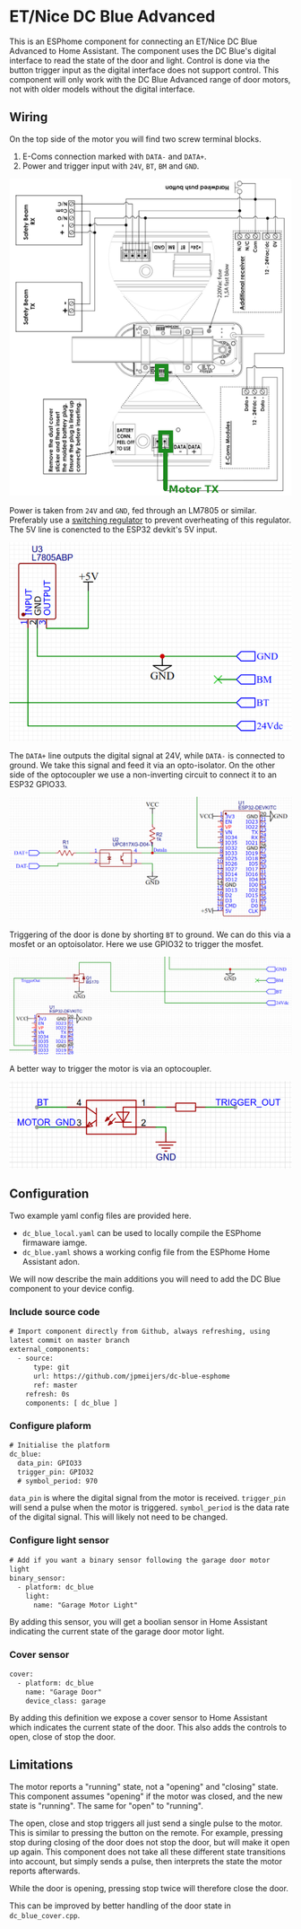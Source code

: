 # ET/Nice DC Blue Advanced

This is an ESPhome component for connecting an ET/Nice DC Blue Advanced to Home Assistant.
The component uses the DC Blue's digital interface to read the state of the door and light.
Control is done via the button trigger input as the digital interface does not support control.
This component will only work with the DC Blue Advanced range of door motors, not with older models without the digital interface.

## Wiring

On the top side of the motor you will find two screw terminal blocks.

1. E-Coms connection marked with `DATA-` and `DATA+`.
2. Power and trigger input with `24V`, `BT`, `BM` and `GND`.

![Motor Wiring](media/DcBlueMotorWiring.png)

Power is taken from `24V` and `GND`, fed through an LM7805 or similar.
Preferably use a [switching regulator](https://www.robotics.org.za/5V1A-BUCK-REG) to prevent overheating of this regulator.
The 5V line is conencted to the ESP32 devkit's 5V input.

![Power](media/PowerRegulator.png)

The `DATA+` line outputs the digital signal at 24V, while `DATA-` is connected to ground.
We take this signal and feed it via an opto-isolator.
On the other side of the optocoupler we use a non-inverting circuit to connect it to an ESP32 GPIO33.

![Input Ciruit](media/InputCircuit.png)

Triggering of the door is done by shorting `BT` to ground.
We can do this via a mosfet or an optoisolator.
Here we use GPIO32 to trigger the mosfet.

![Trigger Circuit](media/TriggerMosfet.png)

A better way to trigger the motor is via an optocoupler.

![Trigger Opto](media/TriggerOpto.png)

## Configuration

Two example yaml config files are provided here.

- `dc_blue_local.yaml` can be used to locally compile the ESPhome firmaware iamge.
- `dc_blue.yaml` shows a working config file from the ESPhome Home Assistant adon.

We will now describe the main additions you will need to add the DC Blue component to your device config.

### Include source code

```
# Import component directly from Github, always refreshing, using latest commit on master branch
external_components:
  - source:
      type: git
      url: https://github.com/jpmeijers/dc-blue-esphome
      ref: master
    refresh: 0s
    components: [ dc_blue ]
```

### Configure plaform

```
# Initialise the platform
dc_blue:
  data_pin: GPIO33
  trigger_pin: GPIO32
  # symbol_period: 970
```

`data_pin` is where the digital signal from the motor is received.
`trigger_pin` will send a pulse when the motor is triggered.
`symbol_period` is the data rate of the digital signal. This will likely not need to be changed.

### Configure light sensor

```
# Add if you want a binary sensor following the garage door motor light
binary_sensor:
  - platform: dc_blue
    light:
      name: "Garage Motor Light"
```

By adding this sensor, you will get a boolian sensor in Home Assistant indicating the current state of the garage door motor light.


### Cover sensor

```
cover:
  - platform: dc_blue
    name: "Garage Door"
    device_class: garage
```

By adding this definition we expose a cover sensor to Home Assistant which indicates the current state of the door.
This also adds the controls to open, close of stop the door.

## Limitations

The motor reports a "running" state, not a "opening" and "closing" state.
This component assumes "opening" if the motor was closed, and the new state is "running".
The same for "open" to "running".

The open, close and stop triggers all just send a single pulse to the motor.
This is similar to pressing the button on the remote.
For example, pressing stop during closing of the door does not stop the door, but will make it open up again.
This component does not take all these different state transitions into account, but simply sends a pulse, then interprets the state the motor reports afterwards.

While the door is opening, pressing stop twice will therefore close the door.

This can be improved by better handling of the door state in `dc_blue_cover.cpp`.